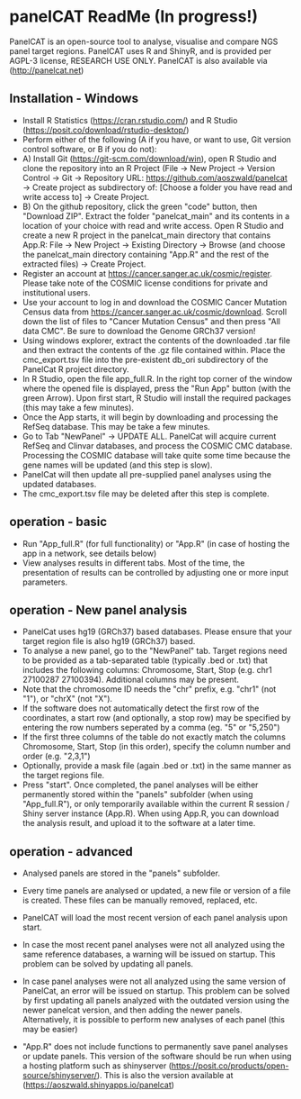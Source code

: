 # panelCAT ReadMe (In progress!)
PanelCAT is an open-source tool to analyse, visualise and compare NGS panel target regions. 
PanelCAT uses R and ShinyR, and is provided per AGPL-3 license, RESEARCH USE ONLY.
PanelCAT is also available via (http://panelcat.net)
## Installation - Windows
- Install R Statistics (https://cran.rstudio.com/) and R Studio (https://posit.co/download/rstudio-desktop/)
- Perform either of the following (A if you have, or want to use, Git version control software, or B if you do not):
- A) Install Git (https://git-scm.com/download/win), open R Studio and clone the repository into an R Project (File -> New Project -> Version Control -> Git -> Repository URL: https://github.com/aoszwald/panelcat -> Create project as subdirectory of: [Choose a folder you have read and write access to] -> Create Project. 
- B) On the github repository, click the green "code" button, then "Download ZIP". Extract the folder "panelcat_main" and its contents in a location of your choice with read and write access. Open R Studio and create a new R project in the panelcat_main directory that contains App.R: File -> New Project -> Existing Directory -> Browse (and choose the panelcat_main directory containing "App.R" and the rest of the extracted files) -> Create Project.
- Register an account at https://cancer.sanger.ac.uk/cosmic/register.  Please take note of the COSMIC license conditions for private and institutional users. 
- Use your account to log in and download the COSMIC Cancer Mutation Census data from https://cancer.sanger.ac.uk/cosmic/download. Scroll down the list of files to "Cancer Mutation Census" and then press "All data CMC". Be sure to download the Genome GRCh37 version!
- Using windows explorer, extract the contents of the downloaded .tar file and then extract the contents of the .gz file contained within. Place the cmc_export.tsv file into the pre-existent db_ori subdirectory of the PanelCat R project directory. 
- In R Studio, open the file app_full.R. In the right top corner of the window where the opened file is displayed, press the "Run App" button (with the green Arrow). Upon first start, R Studio will install the required packages (this may take a few minutes).
- Once the App starts, it will begin by downloading and processing the RefSeq database. This may be take a few minutes.
- Go to Tab "NewPanel" -> UPDATE ALL. PanelCat will acquire current RefSeq and Clinvar databases, and process the COSMIC CMC database. Processing the COSMIC database will take quite some time because the gene names will be updated (and this step is slow).
- PanelCat will then update all pre-supplied panel analyses using the updated databases.
- The cmc_export.tsv file may be deleted after this step is complete.
## operation - basic
- Run "App_full.R" (for full functionality) or "App.R" (in case of hosting the app in a network, see details below)
- View analyses results in different tabs. Most of the time, the presentation of results can be controlled by adjusting one or more input parameters.
## operation - New panel analysis
- PanelCat uses hg19 (GRCh37) based databases. Please ensure that your target region file is also hg19 (GRCh37) based.
- To analyse a new panel, go to the "NewPanel" tab. Target regions need to be provided as a tab-separated table (typically .bed or .txt) that includes the following columns: Chromosome, Start, Stop (e.g. chr1	27100287	27100394). Additional columns may be present.
- Note that the chromosome ID needs the "chr" prefix, e.g. "chr1" (not "1"), or "chrX" (not "X").
- If the software does not automatically detect the first row of the coordinates, a start row (and optionally, a stop row) may be specified by entering the row numbers seperated by a comma (eg. "5" or "5,250")
- If the first three columns of the table do not exactly match the columns Chromosome, Start, Stop (in this order), specify the column number and order (e.g. "2,3,1")
- Optionally, provide a mask file (again .bed or .txt) in the same manner as the target regions file.
- Press "start". Once completed, the panel analyses will be either permanently stored within the "panels" subfolder (when using "App_full.R"), or only temporarily available within the current R session / Shiny server instance (App.R). When using App.R, you can download the analysis result, and upload it to the software at a later time.
## operation - advanced
- Analysed panels are stored in the "panels" subfolder.
- Every time panels are analysed or updated, a new file or version of a file is created. These files can be manually removed, replaced, etc.
- PanelCAT will load the most recent version of each panel analysis upon start.
- In case the most recent panel analyses were not all analyzed using the same reference databases, a warning will be issued on startup. This problem can be solved by updating all panels.
- In case panel analyses were not all analyzed using the same version of PanelCat, an error will be issued on startup. This problem can be solved by first updating all panels analyzed with the outdated version using the newer panelcat version, and then adding the newer panels. Alternatively, it is possible to perform new analyses of each panel (this may be easier)

- "App.R" does not include functions to permanently save panel analyses or update panels. This version of the software should be run when using a hosting platform such as shinyserver (https://posit.co/products/open-source/shinyserver/). This is also the version available at (https://aoszwald.shinyapps.io/panelcat)
